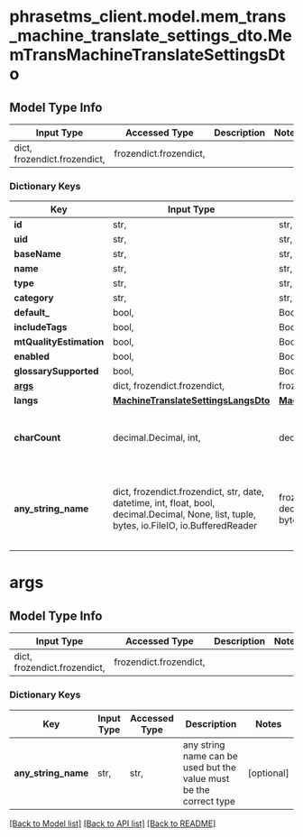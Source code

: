 # phrasetms_client.model.mem_trans_machine_translate_settings_dto.MemTransMachineTranslateSettingsDto

## Model Type Info

| Input Type                   | Accessed Type          | Description | Notes |
| ---------------------------- | ---------------------- | ----------- | ----- |
| dict, frozendict.frozendict, | frozendict.frozendict, |             |

### Dictionary Keys

| Key                     | Input Type                                                                                                                                  | Accessed Type                                                                           | Description                                                        | Notes                                     |
| ----------------------- | ------------------------------------------------------------------------------------------------------------------------------------------- | --------------------------------------------------------------------------------------- | ------------------------------------------------------------------ | ----------------------------------------- |
| **id**                  | str,                                                                                                                                        | str,                                                                                    |                                                                    | [optional]                                |
| **uid**                 | str,                                                                                                                                        | str,                                                                                    |                                                                    | [optional]                                |
| **baseName**            | str,                                                                                                                                        | str,                                                                                    |                                                                    | [optional]                                |
| **name**                | str,                                                                                                                                        | str,                                                                                    |                                                                    | [optional]                                |
| **type**                | str,                                                                                                                                        | str,                                                                                    |                                                                    | [optional]                                |
| **category**            | str,                                                                                                                                        | str,                                                                                    |                                                                    | [optional]                                |
| **default\_**           | bool,                                                                                                                                       | BoolClass,                                                                              |                                                                    | [optional]                                |
| **includeTags**         | bool,                                                                                                                                       | BoolClass,                                                                              |                                                                    | [optional]                                |
| **mtQualityEstimation** | bool,                                                                                                                                       | BoolClass,                                                                              |                                                                    | [optional]                                |
| **enabled**             | bool,                                                                                                                                       | BoolClass,                                                                              |                                                                    | [optional]                                |
| **glossarySupported**   | bool,                                                                                                                                       | BoolClass,                                                                              |                                                                    | [optional]                                |
| **[args](#args)**       | dict, frozendict.frozendict,                                                                                                                | frozendict.frozendict,                                                                  |                                                                    | [optional]                                |
| **langs**               | [**MachineTranslateSettingsLangsDto**](MachineTranslateSettingsLangsDto.md)                                                                 | [**MachineTranslateSettingsLangsDto**](MachineTranslateSettingsLangsDto.md)             |                                                                    | [optional]                                |
| **charCount**           | decimal.Decimal, int,                                                                                                                       | decimal.Decimal,                                                                        | Unknown value is represented by value: -1                          | [optional] value must be a 32 bit integer |
| **any_string_name**     | dict, frozendict.frozendict, str, date, datetime, int, float, bool, decimal.Decimal, None, list, tuple, bytes, io.FileIO, io.BufferedReader | frozendict.frozendict, str, BoolClass, decimal.Decimal, NoneClass, tuple, bytes, FileIO | any string name can be used but the value must be the correct type | [optional]                                |

# args

## Model Type Info

| Input Type                   | Accessed Type          | Description | Notes |
| ---------------------------- | ---------------------- | ----------- | ----- |
| dict, frozendict.frozendict, | frozendict.frozendict, |             |

### Dictionary Keys

| Key                 | Input Type | Accessed Type | Description                                                        | Notes      |
| ------------------- | ---------- | ------------- | ------------------------------------------------------------------ | ---------- |
| **any_string_name** | str,       | str,          | any string name can be used but the value must be the correct type | [optional] |

[[Back to Model list]](../../README.md#documentation-for-models) [[Back to API list]](../../README.md#documentation-for-api-endpoints) [[Back to README]](../../README.md)
